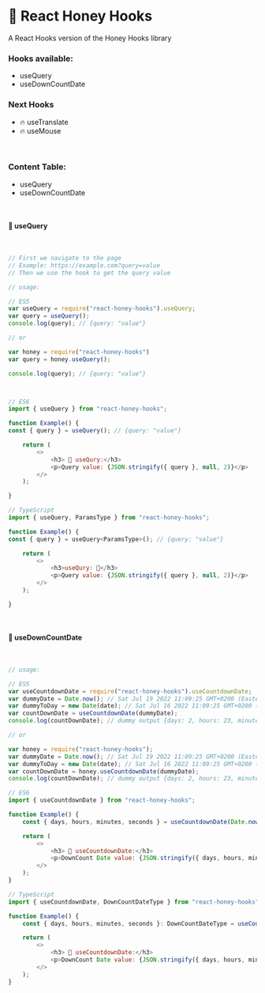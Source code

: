 <h1><b>🍯 React Honey Hooks</b></h1>
<p>A React Hooks version of the Honey Hooks library</p>

<h3>Hooks available:</h3>
<ul>
  <li>useQuery</li>
  <li>useDownCountDate</li>
</ul>

<h3>Next Hooks</h3>
<ul>
    <li>🔥 useTranslate </li>
    <li>🔥 useMouse </li>
</ul>

<br/>

<h3>Content Table:</h3>
<ul>
  <li><a href="#use-query"></a>useQuery</li>
  <li><a href="#use-down-count-date"></a>useDownCountDate</li>
</ul>

<br/>

<div id="use-query"><h4><b>🍯 useQuery</b></h4></div>
<br/>

```javascript
// First we navigate to the page
// Example: https://example.com?query=value
// Then we use the hook to get the query value

// usage:

// ES5
var useQuery = require("react-honey-hooks").useQuery;
var query = useQuery();
console.log(query); // {query: "value"}

// or

var honey = require("react-honey-hooks")
var query = honey.useQuery();

console.log(query); // {query: "value"}



// ES6
import { useQuery } from "react-honey-hooks";

function Example() {
const { query } = useQuery(); // {query: "value"}

    return (
        <>
            <h3> 🍯 useQury:</h3>
            <p>Query value: {JSON.stringify({ query }, null, 2)}</p>
        </>
    );

}

// TypeScript
import { useQuery, ParamsType } from "react-honey-hooks";

function Example() {
const { query } = useQuery<ParamsType>(); // {query: "value"}

    return (
        <>
            <h3>useQury: 🍯</h3>
            <p>Query value: {JSON.stringify({ query }, null, 2)}</p>
        </>
    );

}

```

<br/>

<div id="use-down-count-date"><h4><b>🍯 useDownCountDate</b></h4></div>
<br/>

```javascript
// usage:

// ES5
var useCountdownDate = require("react-honey-hooks").useCountdownDate;
var dummyDate = Date.now(); // Sat Jul 19 2022 11:09:25 GMT+0200 (Eastern European Standard Time)
var dummyToDay = new Date(date); // Sat Jul 16 2022 11:09:25 GMT+0200 (Eastern European Standard Time)
var countDownDate = useCountdownDate(dummyDate);
console.log(countDownDate); // dummy output {days: 2, hours: 23, minutes: 59, seconds: 59}

// or

var honey = require("react-honey-hooks");
var dummyDate = Date.now(); // Sat Jul 19 2022 11:09:25 GMT+0200 (Eastern European Standard Time)
var dummyToDay = new Date(date); // Sat Jul 16 2022 11:09:25 GMT+0200 (Eastern European Standard Time)
var countDownDate = honey.useCountdownDate(dummyDate);
console.log(countDownDate); // dummy output {days: 2, hours: 23, minutes: 59, seconds: 59}

// ES6
import { useCountdownDate } from "react-honey-hooks";

function Example() {
    const { days, hours, minutes, seconds } = useCountdownDate(Date.now()); // {days: 0, hours: 0, minutes: 0, seconds: 0}

    return (
        <>
            <h3> 🍯 useCountdownDate:</h3>
            <p>DownCount Date value: {JSON.stringify({ days, hours, minutes, seconds }, null, 2)}</p>
        </>
    );
}

// TypeScript
import { useCountdownDate, DownCountDateType } from "react-honey-hooks";

function Example() {
    const { days, hours, minutes, seconds }: DownCountDateType = useCountdownDate(Date.now()); // {days: 0, hours: 0, minutes: 0, seconds: 0}

    return (
        <>
            <h3> 🍯 useCountdownDate:</h3>
            <p>DownCount Date value: {JSON.stringify({ days, hours, minutes, seconds }, null, 2)}</p>
        </>
    );
}
```
